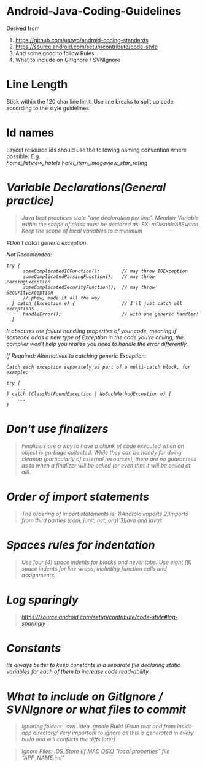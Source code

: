 # Android-Java-Coding-Guidelines

Derived from

1) https://github.com/ustwo/android-coding-standards
2) https://source.android.com/setup/contribute/code-style
3) And some good to follow Rules 
4) What to include on GitIgnore / SVNIgnore


# Line Length

Stick within the 120 char line limit. Use line breaks to split up code according to the style guidelines


# Id names

Layout resource ids should use the following naming convention where possible:
<layout name>_<object type>_<object name>
    E.g.    
    home_listview_hotels
    hotel_item_imageview_star_rating


# Variable Declarations(General practice)

>Java best practices state "one declaration per line".
>Member Variable within the scope of class must be declared as:
    <m><objectname><objecttype>
    EX: mDisableAllSwitch
>Keep the scope of local variables to a minimum


#Don't catch generic exception

Not Recomended:

    try {
          someComplicatedIOFunction();        // may throw IOException
          someComplicatedParsingFunction();   // may throw ParsingException
          someComplicatedSecurityFunction();  // may throw SecurityException
          // phew, made it all the way
      } catch (Exception e) {                 // I'll just catch all exceptions
          handleError();                      // with one generic handler!
      }
      
It obscures the failure handling properties of your code, meaning if someone adds a new type of Exception in the code you're calling, the compiler won't help you realize you need to handle the error differently.

If Required:
Alternatives to catching generic Exception:

    Catch each exception separately as part of a multi-catch block, for example:

    try {
        ...
    } catch (ClassNotFoundException | NoSuchMethodException e) {
        ...
    }


# Don't use finalizers

>Finalizers are a way to have a chunk of code executed when an object is garbage collected. 
While they can be handy for doing cleanup (particularly of external resources), 
there are no guarantees as to when a finalizer will be called (or even that it will be called at all). 

# Order of import statements

>The ordering of import statements is:
1)Android imports
2)Imports from third parties (com, junit, net, org)
3)java and javax


# Spaces rules for indentation

>Use four (4) space indents for blocks and never tabs.
>Use eight (8) space indents for line wraps, including function calls and assignments. 


# Log sparingly

> https://source.android.com/setup/contribute/code-style#log-sparingly


# Constants

Its always better to keep constants in a separate file declaring static variables for each of them to increase code read-ability.


# What to include on GitIgnore / SVNIgnore or what files to commit 

>Ignoring folders:
    .svn
    .idea
    .gradle
    Build (From root and from inside app directory/ Very important to ignore as this is generated in every build and will conflicts the diffs later)

>Ignore Files:
    .DS_Store (If MAC OSX)
    "local.properties" file
    "APP_NAME.iml"
    


